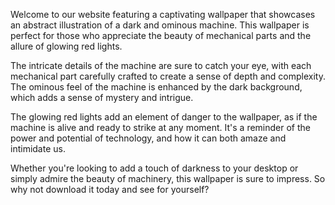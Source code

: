 <!--
Write me content for website with wallpaper "A wallpaper featuring an abstract illustration of a dark and ominous machine, with glowing red lights and mechanical parts."
-->

<!--font:Poppins-->

Welcome to our website featuring a captivating wallpaper that showcases an abstract illustration of a dark and ominous machine. This wallpaper is perfect for those who appreciate the beauty of mechanical parts and the allure of glowing red lights.

The intricate details of the machine are sure to catch your eye, with each mechanical part carefully crafted to create a sense of depth and complexity. The ominous feel of the machine is enhanced by the dark background, which adds a sense of mystery and intrigue.

The glowing red lights add an element of danger to the wallpaper, as if the machine is alive and ready to strike at any moment. It's a reminder of the power and potential of technology, and how it can both amaze and intimidate us.

Whether you're looking to add a touch of darkness to your desktop or simply admire the beauty of machinery, this wallpaper is sure to impress. So why not download it today and see for yourself?
